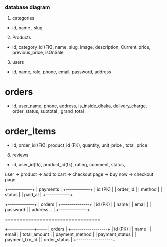 ### database diagram 

1. categories
- id, name , slug


2. Products
- id, category_id (FK), name, slug, image, description, Current_price,  previous_price, isOnSale 


3. users
- id, name, role, phone, email, password, address


<!-- 4. carts
- id, user_id (FK)


5. cart_items
- id, cart_id (FK), product_id (FK), quantity, unit_price -->



# orders 
- id, user_name, phone, address, is_inside_dhaka, delivery_charge, order_status, subtotal , grand_total


# order_items
- id, order_id (FK), product_id (FK), quantity, unit_price , total_price


8. reviews 
- id, user_id(fk), product_id(fk), rating, comment, status, 





user -> product -> add to cart -> checkout page
                -> buy now     -> checkout page



+------------+
|  payments  |
+------------+
| id (PK)    |
| order_id   |
| method     |
| status     |
| paid_at    |
+------------+


+-------------+ 
|   orders    |
+--------------+
| id (PK)      |
| name         |
| email        |
| password     |
| address...   |
+--------------+


=================================

+-------------+----- 
|   orders         |
+------------------+
| id (PK)          |
| name             |
| email            |
| total_amount     |
| payment_method   |
| payment_status   |
| payment_txn_id   |
| order_status     |
+------------------+


